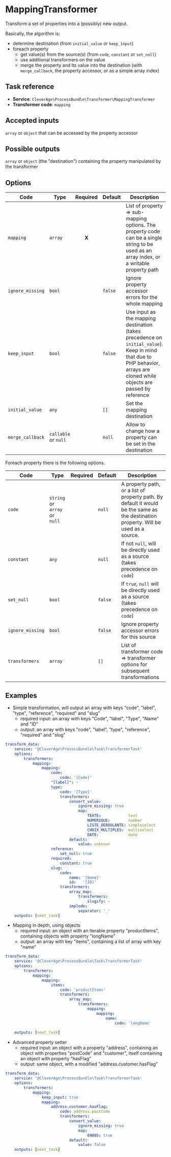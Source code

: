 MappingTransformer
==================

Transform a set of properties into a (possibly) new output.

Basically, the algorithm is:
* determine destination (from `initial_value` or `keep_input`)
* foreach property
  - get value(s) from the source(s) (from `code`, `constant` or `set_null`)
  - use additional transformers on the value
  - merge the property and its value into the destination (with `merge_callback`, the property accessor, or as a simple array index)

Task reference
--------------

* **Service**: `CleverAge\ProcessBundle\Transformer\MappingTransformer`
* **Transformer code**: `mapping`

Accepted inputs
---------------

`array` or `object` that can be accessed by the property accessor

Possible outputs
----------------

`array` or `object` (the "destination") containing the property manipulated by the transformer 

Options
-------

| Code | Type | Required | Default | Description |
| ---- | ---- | :------: | ------- | ----------- |
| `mapping` | `array` | **X** | | List of property => sub-mapping options. The property code can be a single string to be used as an array index, or a writable property path |
| `ignore_missing` | `bool` | | `false` | Ignore property accessor errors for the whole mapping |
| `keep_input` | `bool` | | `false` | Use input as the mapping destination (takes precedence on `initial_value`). Keep in mind that due to PHP behavior, arrays are cloned while objects are passed by reference |
| `initial_value` | `any` | | `[]` | Set the mapping destination |
| `merge_callback` | `callable` or `null` | | `null` | Allow to change how a property can be set in the destination |

Foreach property there is the following options.

| Code | Type | Required | Default | Description |
| ---- | ---- | :------: | ------- | ----------- |
| `code` | `string` or `array` or `null` | | `null` | A property path, or a list of property path. By default it would be the same as the destination property. Will be used as a source. |
| `constant` | `any` | | `null` | If not `null`, will be directly used as a source (takes precedence on `code`) |
| `set_null` | `bool` | | `false` | If `true`, `null` will be directly used as a source (takes precedence on `code`) |
| `ignore_missing` | `bool` | | `false` | Ignore property accessor errors for this source |
| `transformers` | `array` | | `[]` | List of transformer code => transformer options for subsequent transformations |

Examples
--------

* Simple transformation, will output an array with keys "code", "label", "type", "reference", "required" and "slug"
  - required input: an array with keys "Code", "label", "Type", "Name" and "ID"
  - output: an array with keys "code", "label", "type", "reference", "required" and "slug"

```yaml
transform_data:                                                              # Task level
    service: '@CleverAge\ProcessBundle\Task\TransformerTask'
    options:
        transformers:
            mapping:
                mapping:
                    code:                                                   # Simple mapping from "Code" to "code"
                        code: '[Code]'
                    "[label]": ~                                            # Value from "label" will be kept with the same name
                    type:                                                   # Get value from "type" and map values (with a default)
                        code: '[Type]'
                        transformers:
                            convert_value:
                                ignore_missing: true
                                map:
                                    TEXTE:            text
                                    NUMERIQUE:        number
                                    LISTE_DEROULANTE: simpleselect
                                    CHOIX_MULTIPLES:  multiselect
                                    DATE:             date
                            default:
                                value: unknown
                    reference:                                              # "null" column
                        set_null: true
                    required:                                               # "true" column
                        constant: true
                    slug:                                                   # Get multiple sources, slugify them, and merge them
                        code:
                            name: '[Name]'
                            id:   '[ID]'
                        transformers:
                            array_map: 
                                transformers:
                                    slugify: ~
                            implode:
                                separator: '_'
    outputs: [next_task]
```

* Mapping in depth, using objects
  - required input: an object with an iterable property "productItems", containing objects with property "longName"
  - output: an array with key "items", containing a list of array with key "name"

```yaml
transform_data:                                                             # Task level
    service: '@CleverAge\ProcessBundle\Task\TransformerTask'
    options:
        transformers:                                                       # TransformerTask options
            mapping:                                                        # Transformer code
                mapping:                                                    # MappingTransformer options
                    items:                                                  # property code
                        code: 'productItems'                                # property options
                        transformers:                                       # property options
                            array_map:                                      # Transformer code
                                transformers:                               # ArrayMapTransformer options
                                    mapping:                                # Transformer code
                                        mapping:                            # MappingTransformer options
                                            name:                           # property code
                                                code: 'longName'            # property options
                        
    outputs: [next_task]
```

* Advanced property setter
  - required input: an object with a property "address", containing an object with properties "postCode" and "customer", itself containing an object with property "hasFlag" 
  - output: same object, with a modified "address.customer.hasFlag"

```yaml
transform_data:                                                             # Task level
    service: '@CleverAge\ProcessBundle\Task\TransformerTask'
    options:
        transformers:
            mapping:
                keep_input: true
                mapping:
                    address.customer.hasFlag:
                        code: address.postCode
                        transformers:
                            convert_value:
                                ignore_missing: true
                                map:
                                    69005: true
                            default:
                                value: false
    outputs: [next_task]
```
